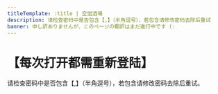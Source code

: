 ```yaml
---
titleTemplate: :title | 空蛍酒場
description: 请检查密码中是否包含【,】（半角逗号），若包含请修改密码去除后重试
banner: 申し訳ありませんが、このページの翻訳はまだ進行中です (:
---
```


[文：【每次打开都需重新登陆】]: # 'https://support.qq.com/products/321980/faqs/130500'

# 【每次打开都需重新登陆】

请检查密码中是否包含【,】（半角逗号），若包含请修改密码去除后重试。
